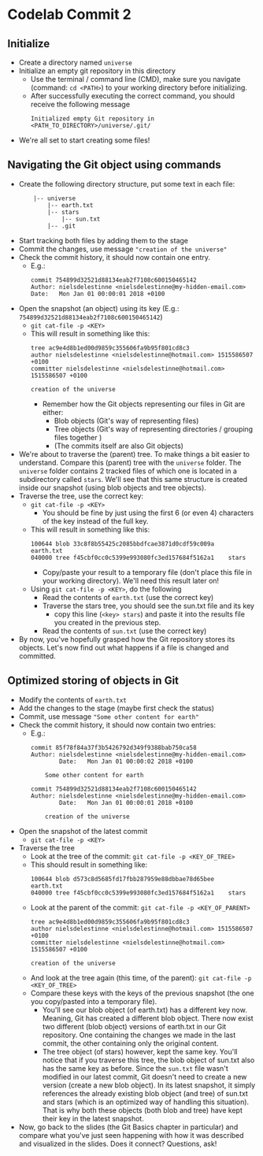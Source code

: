 # Codelab Commit 2

## Initialize

- Create a directory named `universe`
- Initialize an empty git repository in this directory
    - Use the terminal / command line (CMD), make sure you navigate (command: `cd <PATH>`) to your working directory before initializing.
    - After successfully executing the correct command, you should receive the following message
        ```
        Initialized empty Git repository in <PATH_TO_DIRECTORY>/universe/.git/
        ```
- We're all set to start creating some files!

## Navigating the Git object using commands

- Create the following directory structure, put some text in each file:
    ```
        |-- universe
            |-- earth.txt
            |-- stars
                |-- sun.txt
            |-- .git  
    ```
- Start tracking both files by adding them to the stage
- Commit the changes, use message `"creation of the universe"`
- Check the commit history, it should now contain one entry.
    - E.g.:
        ```
        commit 754899d32521d88134eab2f7108c600150465142
        Author: nielsdelestinne <nielsdelestinne@my-hidden-email.com>
        Date:   Mon Jan 01 00:00:01 2018 +0100
        ```
- Open the snapshot (an object) using its key (E.g.: `754899d32521d88134eab2f7108c600150465142`)
    - `git cat-file -p <KEY>`
    - This will result in something like this:
        ```
        tree ac9e4d8b1ed00d9859c355606fa9b95f801cd8c3
        author nielsdelestinne <nielsdelestinne@hotmail.com> 1515586507 +0100
        committer nielsdelestinne <nielsdelestinne@hotmail.com> 1515586507 +0100
        
        creation of the universe
        ```
        - Remember how the Git objects representing our files in Git are either:
            - Blob objects (Git's way of representing files)
            - Tree objects (Git's way of representing directories / grouping files together )
            - (The commits itself are also Git objects)
- We're about to traverse the (parent) tree. To make things a bit easier to understand. 
Compare this (parent) tree with the `universe` folder. 
The `universe` folder contains 2 tracked files of which one is located in a subdirectory called `stars`.
We'll see that this same structure is created inside our snapshot (using blob objects and tree objects).
- Traverse the tree, use the correct key:
    - `git cat-file -p <KEY>`
        - You should be fine by just using the first 6 (or even 4) characters of the key instead of the full key.
    - This will result in something like this:
        ```
        100644 blob 33c8f8b55425c2085bbdfcae3871d0cdf59c009a    earth.txt
        040000 tree f45cbf0cc0c5399e993080fc3ed157684f5162a1    stars
        ```
        - Copy/paste your result to a temporary file (don't place this file in your working directory).
        We'll need this result later on!
    - Using `git cat-file -p <KEY>`, do the following 
        - Read the contents of `earth.txt` (use the correct key)
        - Traverse the stars tree, you should see the sun.txt file and its key
            - copy this line (`<key> stars`) and paste it into the results file you created in the previous step.
        - Read the contents of `sun.txt` (use the correct key)
- By now, you've hopefully grasped how the Git repository stores its objects. 
Let's now find out what happens if a file is changed and committed.

## Optimized storing of objects in Git

- Modify the contents of `earth.txt`
- Add the changes to the stage (maybe first check the status)
- Commit, use message `"Some other content for earth"`
- Check the commit history, it should now contain two entries:
    - E.g.:
        ```
        commit 85f78f84a37f3b5426792d349f9388bab750ca58
        Author: nielsdelestinne <nielsdelestinne@my-hidden-email.com>
                Date:   Mon Jan 01 00:00:02 2018 +0100
        
            Some other content for earth
        
        commit 754899d32521d88134eab2f7108c600150465142
        Author: nielsdelestinne <nielsdelestinne@my-hidden-email.com>
                Date:   Mon Jan 01 00:00:01 2018 +0100
        
            creation of the universe
        ```
- Open the snapshot of the latest commit
    - `git cat-file -p <KEY>`
- Traverse the tree
    - Look at the tree of the commit: `git cat-file -p <KEY_OF_TREE>`
    - This should result in something like:
        ```
        100644 blob d573c8d5685fd17fbb287959e88dbbae78d65bee    earth.txt
        040000 tree f45cbf0cc0c5399e993080fc3ed157684f5162a1    stars
        ```
    - Look at the parent of the commit: `git cat-file -p <KEY_OF_PARENT>`
        ```
        tree ac9e4d8b1ed00d9859c355606fa9b95f801cd8c3
        author nielsdelestinne <nielsdelestinne@hotmail.com> 1515586507 +0100
        committer nielsdelestinne <nielsdelestinne@hotmail.com> 1515586507 +0100
        
        creation of the universe        
        ```
    - And look at the tree again (this time, of the parent): `git cat-file -p <KEY_OF_TREE>`
    - Compare these keys with the keys of the previous snapshot (the one you copy/pasted into a temporary file). 
        - You'll see our blob object (of earth.txt) has a different key now. Meaning, Git has created a different blob object.
        There now exist two different (blob object) versions of earth.txt in our Git repository. One containing the changes we made in the last commit, 
        the other containing only the original content.
        - The tree object (of stars) however, kept the same key. You'll notice that if you traverse this tree, 
        the blob object of sun.txt also has the same key as before. 
        Since the `sun.txt` file wasn't modified in our latest commit, Git doesn't need to create a new version (create a new blob object).
        In its latest snapshot, it simply references the already existing blob object (and tree) of sun.txt and stars (which is an optimized way of handling this situation). 
        That is why both these objects (both blob and tree) have kept their key in the latest snapshot.
 - Now, go back to the slides (the Git Basics chapter in particular) and compare what you've just seen happening with how it was described and visualized in the slides. 
 Does it connect? Questions, ask!
